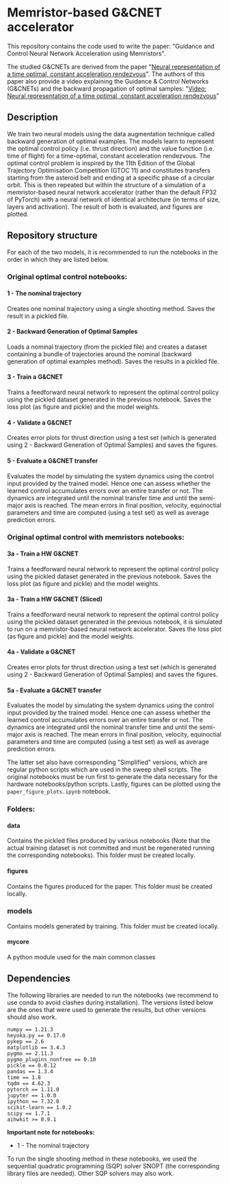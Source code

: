 # Memristor-based G&CNET accelerator

This repository contains the code used to write the paper: "Guidance and Control Neural Network Acceleration using Memristors". 

The studied G&CNETs are derived from the paper "[Neural representation of a time optimal, constant acceleration rendezvous](https://arxiv.org/abs/2203.15490)". The authors of this paper also provide a video explaining the Guidance & Control Networks (G&CNETs) and the backward propagation of optimal samples: "[Video: Neural representation of a time optimal, constant acceleration rendezvous](https://youtu.be/XdpqDP_hY4k)"  

## Description

We train two neural models using the data augmentation technique called backward generation of optimal examples. The models learn to represent the optimal control policy (i.e. thrust direction) and the value function (i.e. time of flight) for a time-optimal, constant acceleration rendezvous. The optimal control problem is inspired by the 11th Edition of the Global Trajectory Optimisation Competition (GTOC 11) and constitutes transfers starting from the asteroid belt and ending at a specific phase of a circular orbit. This is then repeated but within the structure of a simulation of a memristor-based neural network accelerator (rather than the default FP32 of PyTorch) with a neural network of identical architecture (in terms of size, layers and activation). The result of both is evaluated, and figures are plotted.

## Repository structure

For each of the two models, it is recommended to run the notebooks in the order in which they are listed below.

### Original optimal control notebooks:
#### 1 - The nominal trajectory
Creates one nominal trajectory using a single shooting method. Saves the result in a pickled file.
#### 2 - Backward Generation of Optimal Samples
Loads a nominal trajectory (from the pickled file) and creates a dataset containing a bundle of trajectories around the nominal (backward generation of optimal examples method). Saves the results in a pickled file.
#### 3 - Train a G&CNET
Trains a feedforward neural network to represent the optimal control policy using the pickled dataset generated in the previous notebook. Saves the loss plot (as figure and pickle) and the model weights.
#### 4 - Validate a G&CNET
Creates error plots for thrust direction using a test set (which is generated using 2 - Backward Generation of Optimal Samples) and saves the figures.
#### 5 - Evaluate a G&CNET transfer
Evaluates the model by simulating the system dynamics using the control input provided by the trained model. Hence one can assess whether the learned control accumulates errors over an entire transfer or not. The dynamics are integrated until the nominal transfer time and until the semi-major axis is reached. The mean errors in final position, velocity, equinoctial parameters and time are computed (using a test set) as well as average prediction errors.

### Original optimal control with memristors notebooks:
#### 3a - Train a HW G&CNET
Trains a feedforward neural network to represent the optimal control policy using the pickled dataset generated in the previous notebook. Saves the loss plot (as figure and pickle) and the model weights.
#### 3a - Train a HW G&CNET (Sliced)
Trains a feedforward neural network to represent the optimal control policy using the pickled dataset generated in the previous notebook, it is simulated to run on a memristor-based neural network accelerator. Saves the loss plot (as figure and pickle) and the model weights.
#### 4a - Validate a G&CNET
Creates error plots for thrust direction using a test set (which is generated using 2 - Backward Generation of Optimal Samples) and saves the figures.
#### 5a - Evaluate a G&CNET transfer
Evaluates the model by simulating the system dynamics using the control input provided by the trained model. Hence one can assess whether the learned control accumulates errors over an entire transfer or not. The dynamics are integrated until the nominal transfer time and until the semi-major axis is reached. The mean errors in final position, velocity, equinoctial parameters and time are computed (using a test set) as well as average prediction errors.

The latter set also have corresponding "Simplified" versions, which are regular python scripts which are used in the sweep shell scripts.
The original notebooks must be run first to generate the data necessary for the hardware notebooks/python scripts. Lastly, figures can be plotted using the `paper_figure_plots.ipynb` notebook.

### Folders:

#### data 
Contains the pickled files produced by various notebooks (Note that the actual training dataset is not committed and must be regenerated running the corresponding notebooks). This folder must be created locally.
#### figures
Contains the figures produced for the paper. This folder must be created locally.
### models
Contains models generated by training. This folder must be created locally.
#### mycore
A python module used for the main common classes

## Dependencies

The following libraries are needed to run the notebooks (we recommend to use conda to avoid clashes during installation). The versions listed below are the ones that were used to generate the results, but other versions should also work.
```
numpy == 1.21.3
heyoka.py == 0.17.0
pykep == 2.6
matplotlib == 3.4.3
pygmo == 2.11.3
pygmo_plugins_nonfree == 0.10
pickle == 0.0.12
pandas == 1.3.4
time == 1.8
tqdm == 4.62.3
pytorch == 1.11.0
jupyter == 1.0.0
ipython == 7.32.0
scikit-learn == 1.0.2
scipy == 1.7.1
aihwkit >= 0.9.1
```

**Important note for notebooks:**
- 1 - The nominal trajectory

To run the single shooting method in these notebooks, we used the sequential quadratic programming (SQP) solver SNOPT (the corresponding library files are needed). Other SQP solvers may also work.

